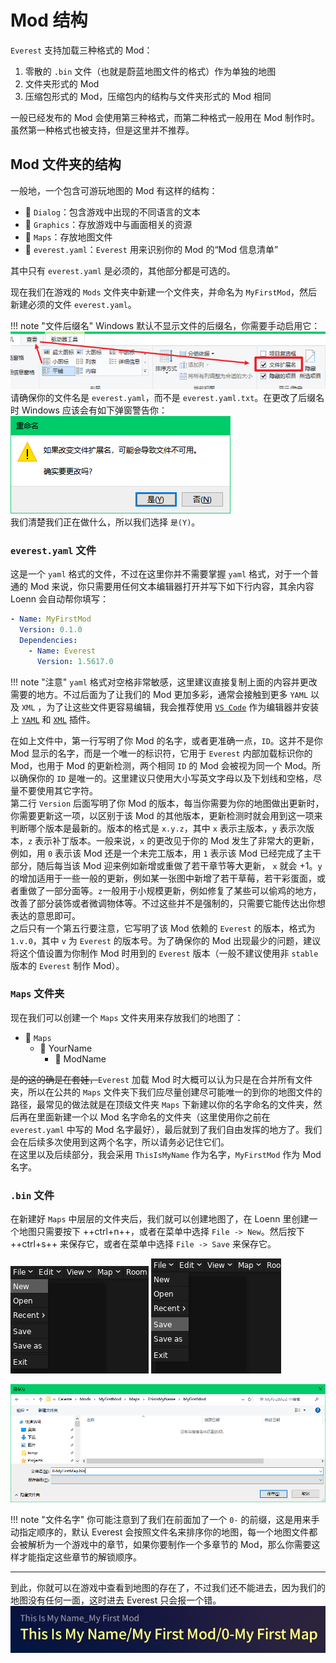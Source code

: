 # Mod 结构

`Everest` 支持加载三种格式的 Mod：

1. 零散的 `.bin` 文件（也就是蔚蓝地图文件的格式）作为单独的地图
2. 文件夹形式的 Mod
3. 压缩包形式的 Mod，压缩包内的结构与文件夹形式的 Mod 相同

一般已经发布的 Mod 会使用第三种格式，而第二种格式一般用在 Mod 制作时。虽然第一种格式也被支持，但是这里并不推荐。

## Mod 文件夹的结构

一般地，一个包含可游玩地图的 Mod 有这样的结构：

- 📁 `Dialog`：包含游戏中出现的不同语言的文本
- 📁 `Graphics`：存放游戏中与画面相关的资源
- 📁 `Maps`：存放地图文件
- 📄 `everest.yaml`：`Everest` 用来识别你的 Mod 的“Mod 信息清单”

其中只有 `everest.yaml` 是必须的，其他部分都是可选的。  

现在我们在游戏的 `Mods` 文件夹中新建一个文件夹，并命名为 `MyFirstMod`，然后新建必须的文件 `everest.yaml`。

!!! note "文件后缀名"
    Windows 默认不显示文件的后缀名，你需要手动启用它：  
    ![file-extension](imgs/file-extension.png)  
    请确保你的文件名是 `everest.yaml`，而不是 `everest.yaml.txt`。在更改了后缀名时 Windows 应该会有如下弹窗警告你：  
    ![file-extension-warning](imgs/file-extension-warning.png)  
    我们清楚我们正在做什么，所以我们选择 `是(Y)`。

### `everest.yaml` 文件

这是一个 `yaml` 格式的文件，不过在这里你并不需要掌握 `yaml` 格式，对于一个普通的 Mod 来说，你只需要用任何文本编辑器打开并写下如下行内容，其余内容 Loenn 会自动帮你填写：

```yaml title="everest.yaml"
- Name: MyFirstMod
  Version: 0.1.0
  Dependencies:
    - Name: Everest
      Version: 1.5617.0
```

!!! note "注意"
    `yaml` 格式对空格非常敏感，这里建议直接复制上面的内容并更改需要的地方。不过后面为了让我们的 Mod 更加多彩，通常会接触到更多 `YAML` 以及 `XML` ，为了让这些文件更容易编辑，我会推荐使用 [`VS Code`](https://code.visualstudio.com) 作为编辑器并安装上 [`YAML`](https://marketplace.visualstudio.com/items?itemName=redhat.vscode-yaml) 和 [`XML`](https://marketplace.visualstudio.com/items?itemName=redhat.vscode-xml) 插件。

在如上文件中，第一行写明了你 Mod 的名字，或者更准确一点，`ID`。这并不是你 Mod 显示的名字，而是一个唯一的标识符，它用于 `Everest` 内部加载标识你的 Mod，也用于 Mod 的更新检测，两个相同 `ID` 的 Mod 会被视为同一个 Mod。所以确保你的 `ID` 是唯一的。这里建议只使用大小写英文字母以及下划线和空格，尽量不要使用其它字符。  
第二行 `Version` 后面写明了你 Mod 的版本，每当你需要为你的地图做出更新时，你需要更新这一项，以区别于该 Mod 的其他版本，更新检测时就会用到这一项来判断哪个版本是最新的。版本的格式是 `x.y.z`，其中 `x` 表示主版本，`y` 表示次版本，`z` 表示补丁版本。一般来说，`x` 的更改见于你的 Mod 发生了非常大的更新，例如，用 `0` 表示该 Mod 还是一个未完工版本，用 `1` 表示该 Mod 已经完成了主干部分，随后每当该 Mod 迎来例如新增或重做了若干章节等大更新， `x` 就会 +1。`y` 的增加适用于一些一般的更新，例如某一张图中新增了若干草莓，若干彩蛋面，或者重做了一部分面等。`z`一般用于小规模更新，例如修复了某些可以偷鸡的地方，改善了部分装饰或者微调物体等。不过这些并不是强制的，只需要它能传达出你想表达的意思即可。  
之后只有一个第五行要注意，它写明了该 Mod 依赖的 `Everest` 的版本，格式为 `1.v.0`，其中 `v` 为 `Everest` 的版本号。为了确保你的 Mod 出现最少的问题，建议将这个值设置为你制作 Mod 时用到的 `Everest` 版本（一般不建议使用非 `stable` 版本的 `Everest` 制作 Mod）。

### `Maps` 文件夹

现在我们可以创建一个 `Maps` 文件夹用来存放我们的地图了：

- 📁 `Maps`
    - 📁 YourName
        - 📁 ModName

~~是的这的确是在套娃，~~`Everest` 加载 Mod 时大概可以认为只是在合并所有文件夹，所以在公共的 `Maps` 文件夹下我们应尽量创建尽可能唯一的到你的地图文件的路径，最常见的做法就是在顶级文件夹 `Maps` 下新建以你的名字命名的文件夹，然后再在里面新建一个以 Mod 名字命名的文件夹（这里使用你之前在 `everest.yaml` 中写的 Mod 名字最好），最后就到了我们自由发挥的地方了。我们会在后续多次使用到这两个名字，所以请务必记住它们。  
在这里以及后续部分，我会采用 `ThisIsMyName` 作为名字，`MyFirstMod` 作为 Mod 名字。

### `.bin` 文件

在新建好 `Maps` 中层层的文件夹后，我们就可以创建地图了，在 Loenn 里创建一个地图只需要按下 ++ctrl+n++，或者在菜单中选择 `File -> New`。然后按下 ++ctrl+s++ 来保存它，或者在菜单中选择 `File -> Save` 来保存它。  

![loenn-new](imgs/loenn-new.png)
![loenn-save](imgs/loenn-save.png)  

![save-map](imgs/save-map.png)

!!! note "文件名字"
    你可能注意到了我们在前面加了一个 `0-` 的前缀，这是用来手动指定顺序的，默认 Everest 会按照文件名来排序你的地图，每一个地图文件都会被解析为一个游戏中的章节，如果你要制作一个多章节的 Mod，那么你需要这样才能指定这些章节的解锁顺序。

----

到此，你就可以在游戏中查看到地图的存在了，不过我们还不能进去，因为我们的地图没有任何一面，这时进去 Everest 只会报一个错。  
![mod-exist](imgs/mod-exist.png)